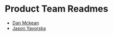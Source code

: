 # Product Team Readmes

- [Dan Mckean](./dan-mckean-readme.md)
- [Jason Yavorska](./jyavorska-readme.md)
